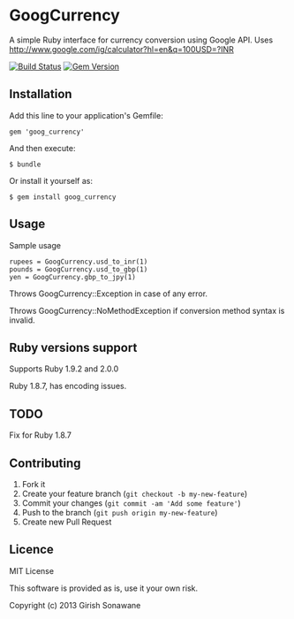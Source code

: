 # GoogCurrency

A simple Ruby interface for currency conversion using Google API. Uses http://www.google.com/ig/calculator?hl=en&q=100USD=?INR

[![Build Status](https://travis-ci.org/girishso/goog_currency.png?branch=master)](https://travis-ci.org/girishso/goog_currency) [![Gem Version](https://badge.fury.io/rb/goog_currency.png)](http://badge.fury.io/rb/goog_currency)

## Installation

Add this line to your application's Gemfile:

    gem 'goog_currency'

And then execute:

    $ bundle

Or install it yourself as:

    $ gem install goog_currency

## Usage

Sample usage

    rupees = GoogCurrency.usd_to_inr(1)
    pounds = GoogCurrency.usd_to_gbp(1)
    yen = GoogCurrency.gbp_to_jpy(1)

Throws GoogCurrency::Exception in case of any error.

Throws GoogCurrency::NoMethodException if conversion method syntax is invalid.

## Ruby versions support

Supports Ruby 1.9.2 and 2.0.0

Ruby 1.8.7, has encoding issues.

## TODO

Fix for Ruby 1.8.7

## Contributing

1. Fork it
2. Create your feature branch (`git checkout -b my-new-feature`)
3. Commit your changes (`git commit -am 'Add some feature'`)
4. Push to the branch (`git push origin my-new-feature`)
5. Create new Pull Request

## Licence
MIT License

This software is provided as is, use it your own risk.

Copyright (c) 2013 Girish Sonawane

